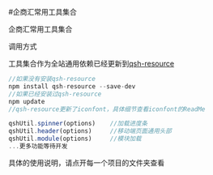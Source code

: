 #企商汇常用工具集合

企商汇常用工具集合

调用方式

工具集合作为全站通用依赖已经更新到[qsh-resource](https://github.com/guanyx/qshResource)
```js
//如果没有安装qsh-resource
npm install qsh-resource --save-dev
//如果已经安装过qsh-resource
npm update
//qsh-resource更新了iconfont，具体细节查看iconfont的ReadMe
```


```js
qshUtil.spinner(options)    //加载进度条
qshUtil.header(options)     //移动端页面通用头部
qshUtil.module(options)     //模块加载
...更多功能等待开发
```

具体的使用说明，请点开每一个项目的文件夹查看